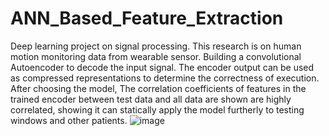 # ANN_Based_Feature_Extraction
Deep learning project on signal processing. This research is on human motion monitoring data from wearable sensor. Building a convolutional Autoencoder to decode the input signal. The encoder output can be used as compressed representations to determine the correctness of execution. After choosing the model, The correlation coefficients of features in the trained encoder between test data and all data are shown are highly correlated, showing it can statically apply the model furtherly to testing windows and other patients.
![image](https://user-images.githubusercontent.com/93064471/218242248-78bff044-283b-4bfd-98fb-ca6fea423157.png)

